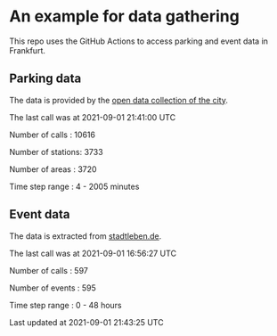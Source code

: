 # An example for data gathering

This repo uses the GitHub Actions to access parking and event data in Frankfurt.

## Parking data
The data is provided by the [open data collection of the city](https://www.offenedaten.frankfurt.de/).

The last call was at 2021-09-01 21:41:00 UTC

Number of calls   : 10616

Number of stations:  3733

Number of areas   :  3720

Time step range   :     4 -  2005 minutes


## Event data
The data is extracted from [stadtleben.de](https://stadtleben.de/frankfurt/).

The last call was at 2021-09-01 16:56:27 UTC

Number of calls   : 597

Number of events  : 595

Time step range   :   0 -  48 hours


Last updated at 2021-09-01 21:43:25 UTC
